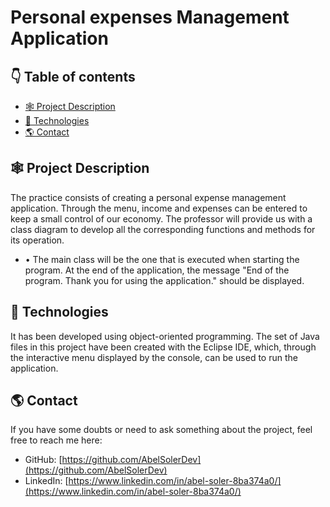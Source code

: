 # Personal expenses Management Application

## 👇 Table of contents 

- [🕸️ Project Description](#-project-description)
- [🚀 Technologies](#-technologies)
- [🌎 Contact](#-contact)


## 🕸️ Project Description

The practice consists of creating a personal expense management application. Through the menu, income and expenses can be entered to keep a small control of our economy. The professor will provide us with a class diagram to develop all the corresponding functions and methods for its operation.

<ul>
<li>• The main class will be the one that is executed when starting the program. At the end of the application, the message "End of the program. Thank you for using the application." should be displayed.</li>
</ul>


## 🚀 Technologies

It has been developed using object-oriented programming. The set of Java files in this project have been created with the Eclipse IDE, which, through the interactive menu displayed by the console, can be used to run the application.


## 🌎 Contact
If you have some doubts or need to ask something about the project, feel free to reach me here:

- GitHub: [https://github.com/AbelSolerDev](https://github.com/AbelSolerDev)
- LinkedIn: [https://www.linkedin.com/in/abel-soler-8ba374a0/](https://www.linkedin.com/in/abel-soler-8ba374a0/)
